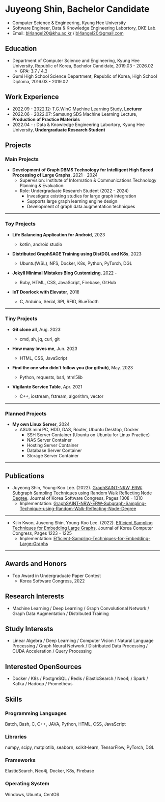 # Juyeong Shin, Bachelor Candidate
* Computer Science & Engineering, Kyung Hee University
* Software Engineer, Data & Knowledge Engineering Labortory, DKE Lab.
* Email: [bl4angel20@khu.ac.kr](mailto:bl4angel20@khu.ac.kr) / [bl4angel20@gmail.com](mailto:bl4angel20@gmail.com)

## Education
* Department of Computer Science and Engineering, Kyung Hee University, Republic of Korea, Bachelor Candidate, 2019.03 - 2026.02
    - GPA: 3.7 / 4.3
* Gumi High School Science Department, Republic of Korea, High School Diploma, 2016.03 - 2019.02

## Work Experience
* 2022.09 - 2022.12: T.G.WinG Machine Learning Study, **Lecturer**
* 2022.06 - 2022.07: Samsung SDS Machine Learning Lecture, **Production of Practice Materials**
* 2022.04 - : Data & Knowledge Engineering Labortory, Kyung Hee University, **Undergraduate Research Student**

## Projects
### Main Projects
- **Development of Graph DBMS Technology for Intelligent High Speed Processing of Large Graphs**, 2021 - 2024
    - Supervision: Institute of Information & Communications Technology Planning & Evaluation
    - Role: Undergraduate Research Student (2022 - 2024)
        - Investigate existing studies for large graph integration
        - Supports large graph learning engine design
        - Development of graph data augmentation techniques

- - -

### Toy Projects
- **Life Balancing Application for Android**, 2023
    - kotlin, android studio

- **Distributed GraphSAGE Training using DistDGL and K8s**, 2023
    - Ubuntu(WSL), NFS, Docker, K8s, Python, PyTorch, DGL

- **Jekyll Minimal Mistakes Blog Customizing**, 2022 -
    - Ruby, HTML, CSS, JavaScript, Firebase, GitHub

- **IoT Doorlock with Elevator**, 2018
    - C, Arduino, Serial, SPI, RFID, BlueTooth

- - -

### Tiny Projects
- **Git clone all**, Aug. 2023
    - cmd, sh, jq, curl, git

- **How many loves me**, Jun. 2023
    - HTML, CSS, JavaScript

- **Find the one who didn't follow you (for github)**, May. 2023
    - Python, requests, bs4, html5lib

- **Vigilante Service Table**, Apr. 2021
    - C++, iostream, fstream, algorithm, vector

- - -

### Planned Projects
- **My own Linux Server**, 2024
    - ASUS mini PC, HDD, DAS, Router, Ubuntu Desktop, Docker
        - SSH Server Container (Ubuntu on Ubuntu for Linux Practice)
        - NAS Server Container
        - Hosting Server Container
        - Database Server Container
        - Storage Server Container

- - -

## Publications
* Juyeong Shin, Young-Koo Lee. (2022). [GraphSAINT-NRW, ERW: Subgraph Sampling Techniques using Random Walk Reflecting Node Degree](https://www.dbpia.co.kr/journal/articleDetail?nodeId=NODE11224420). Journal of Korea Software Congress, Pages 1308 - 1310
    * Implementation: [GraphSAINT-NRW-ERW-Subgraph-Sampling-Technique-using-Random-Walk-Reflecting-Node-Degree](https://github.com/meongju0o0/GraphSAINT-NRW-ERW-Subgraph-Sampling-Technique-using-Random-Walk-Reflecting-Node-Degree)

---

* Kijin Kwon, Juyeong Shin, Young-Koo Lee. (2022). [Efficient Sampling Techniques for Embedding Large Graphs](https://www.dbpia.co.kr/journal/articleDetail?nodeId=NODE11113618). Journal of Korea Computer Congress, Pages 1223 - 1225
    * Implementation: [Efficient-Sampling-Techniques-for-Embedding-Large-Graphs](https://github.com/meongju0o0/Efficient-Sampling-Techniques-for-Embedding-Large-Graphs)

---

## Awards and Honors
* Top Award in Undergraduate Paper Contest
    * Korea Software Congress, 2022

## Research Interests
* Machine Learning / Deep Learning / Graph Convolutional Network / Graph Data Augmentation / Distributed Training

## Study Interests
* Linear Algebra / Deep Learning / Computer Vision / Natural Language Processing / Graph Neural Network / Distributed Data Processing / CUDA Acceleration / Query Processing

## Interested OpenSources
* Docker / K8s / PostgreSQL / Redis / ElasticSearch / Neo4j / Spark / Kafka / Hadoop / Prometheus

## Skills
### Programming Languages
Batch, Bash, C, C++, JAVA, Python, HTML, CSS, JavaScript

### Libraries
numpy, scipy, matplotlib, seaborn, scikit-learn, TensorFlow, PyTorch, DGL

### Frameworks
ElasticSearch, Neo4j, Docker, K8s, Firebase

### Operating System
Windows, Ubuntu, CentOS

<!---
meongju0o0/meongju0o0 is a ✨ special ✨ repository because its `README.md` (this file) appears on your GitHub profile.
You can click the Preview link to take a look at your changes.
I hate myself who can't despise myself
--->
